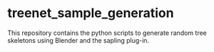 # treenet_sample_generation
This repository contains the python scripts to generate random tree skeletons using Blender and the sapling plug-in.
